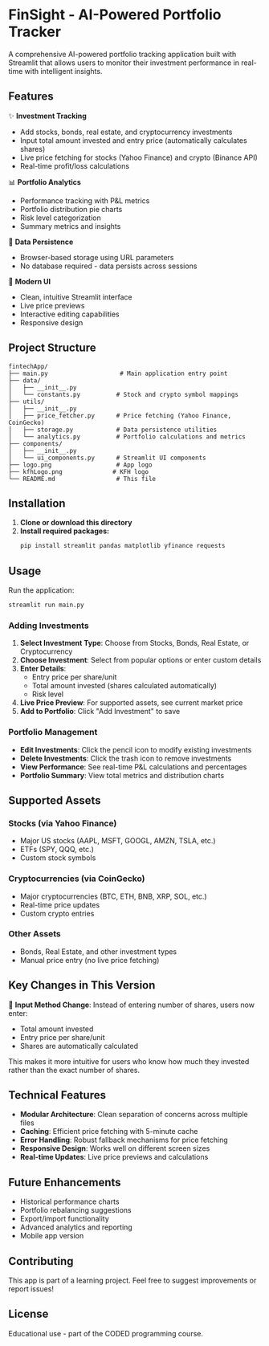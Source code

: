# FinSight - AI-Powered Portfolio Tracker

A comprehensive AI-powered portfolio tracking application built with Streamlit that allows users to monitor their investment performance in real-time with intelligent insights.

## Features

✨ **Investment Tracking**
- Add stocks, bonds, real estate, and cryptocurrency investments
- Input total amount invested and entry price (automatically calculates shares)
- Live price fetching for stocks (Yahoo Finance) and crypto (Binance API)
- Real-time profit/loss calculations

📊 **Portfolio Analytics**
- Performance tracking with P&L metrics
- Portfolio distribution pie charts
- Risk level categorization
- Summary metrics and insights

💾 **Data Persistence**
- Browser-based storage using URL parameters
- No database required - data persists across sessions

🎨 **Modern UI**
- Clean, intuitive Streamlit interface
- Live price previews
- Interactive editing capabilities
- Responsive design

## Project Structure

```
fintechApp/
├── main.py                    # Main application entry point
├── data/
│   ├── __init__.py
│   └── constants.py          # Stock and crypto symbol mappings
├── utils/
│   ├── __init__.py
│   ├── price_fetcher.py      # Price fetching (Yahoo Finance, CoinGecko)
│   ├── storage.py            # Data persistence utilities
│   └── analytics.py          # Portfolio calculations and metrics
├── components/
│   ├── __init__.py
│   └── ui_components.py      # Streamlit UI components
├── logo.png                  # App logo
├── kfhLogo.png              # KFH logo
└── README.md                 # This file
```

## Installation

1. **Clone or download this directory**
2. **Install required packages:**
   ```bash
   pip install streamlit pandas matplotlib yfinance requests
   ```

## Usage

Run the application:
```bash
streamlit run main.py
```

### Adding Investments

1. **Select Investment Type**: Choose from Stocks, Bonds, Real Estate, or Cryptocurrency
2. **Choose Investment**: Select from popular options or enter custom details
3. **Enter Details**: 
   - Entry price per share/unit
   - Total amount invested (shares calculated automatically)
   - Risk level
4. **Live Price Preview**: For supported assets, see current market price
5. **Add to Portfolio**: Click "Add Investment" to save

### Portfolio Management

- **Edit Investments**: Click the pencil icon to modify existing investments
- **Delete Investments**: Click the trash icon to remove investments
- **View Performance**: See real-time P&L calculations and percentages
- **Portfolio Summary**: View total metrics and distribution charts

## Supported Assets

### Stocks (via Yahoo Finance)
- Major US stocks (AAPL, MSFT, GOOGL, AMZN, TSLA, etc.)
- ETFs (SPY, QQQ, etc.)
- Custom stock symbols

### Cryptocurrencies (via CoinGecko)
- Major cryptocurrencies (BTC, ETH, BNB, XRP, SOL, etc.)
- Real-time price updates
- Custom crypto entries

### Other Assets
- Bonds, Real Estate, and other investment types
- Manual price entry (no live price fetching)

## Key Changes in This Version

🔄 **Input Method Change**: Instead of entering number of shares, users now enter:
- Total amount invested
- Entry price per share/unit
- Shares are automatically calculated

This makes it more intuitive for users who know how much they invested rather than the exact number of shares.

## Technical Features

- **Modular Architecture**: Clean separation of concerns across multiple files
- **Caching**: Efficient price fetching with 5-minute cache
- **Error Handling**: Robust fallback mechanisms for price fetching
- **Responsive Design**: Works well on different screen sizes
- **Real-time Updates**: Live price previews and calculations

## Future Enhancements

- Historical performance charts
- Portfolio rebalancing suggestions
- Export/import functionality
- Advanced analytics and reporting
- Mobile app version

## Contributing

This app is part of a learning project. Feel free to suggest improvements or report issues!

## License

Educational use - part of the CODED programming course.
